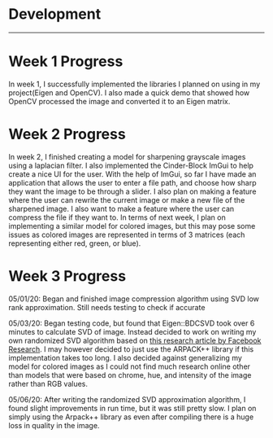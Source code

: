 # Development

---

# Week 1 Progress
In week 1, I successfully implemented the libraries I planned on using in my project(Eigen and OpenCV). I also made a quick demo that showed how OpenCV processed the image and converted it to an Eigen matrix. 

# Week 2 Progress
In week 2, I finished creating a model for sharpening grayscale images using a laplacian filter. I also implemented the Cinder-Block ImGui to help create a nice UI for the user. With the help of ImGui, so far I have made an application that allows the user to enter a file path, and choose how sharp they want the image to be through a slider. I also plan on making a feature where the user can rewrite the current image or make a new file of the sharpened image. I also want to make a feature where the user can compress the file if they want to. In terms of next week, I plan on implementing a similar model for colored images, but this may pose some issues as colored images are represented in terms of 3 matrices (each representing either red, green, or blue).

# Week 3 Progress
05/01/20: Began and finished image compression algorithm using SVD low rank approximation. Still needs testing to check if accurate

05/03/20: Began testing code, but found that Eigen::BDCSVD took over 6 minutes to calculate SVD of image. Instead decided to work on writing my own randomized SVD algorithm based on [this research article by Facebook Research](https://research.fb.com/blog/2014/09/fast-randomized-svd/). I may however decided to just use the ARPACK++ library if this implementation takes too long. I also decided against generalizing my model for colored images as I could not find much research online other than models that were based on chrome, hue, and intensity of the image rather than RGB values.

05/06/20: After writing the randomized SVD approximation algorithm, I found slight improvements in run time, but it was still pretty slow. I plan on simply using the Arpack++ library as even after compiling there is a huge loss in quality in the image.
